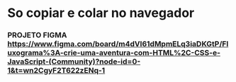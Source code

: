 # So copiar e colar no navegador
### PROJETO FIGMA https://www.figma.com/board/m4dVI61dMpmELq3iaDKGtP/Fluxograma%3A-crie-uma-aventura-com-HTML%2C-CSS-e-JavaScript-(Community)?node-id=0-1&t=wn2CgyF2T622zENq-1
